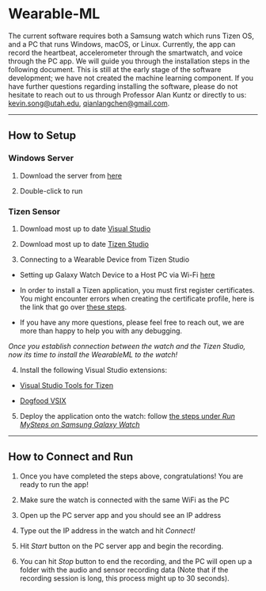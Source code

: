 # Wearable-ML

The current software requires both a Samsung watch which runs Tizen OS, and a PC that runs Windows, macOS, or Linux. Currently, the app can record the heartbeat, accelerometer through the smartwatch, and voice through the PC app. We will guide you through the installation steps in the following document. This is still at the early stage of the software development; we have not created the machine learning component. If you have further questions regarding installing the software, please do not hesitate to reach out to us through Professor Alan Kuntz or directly to us: kevin.song@utah.edu, qianlangchen@gmail.com.

***

## How to Setup

### Windows Server

1. Download the server from [here](https://github.com/asianboii-chen/WearableML/raw/main/CrossPlatformServer/WindowsServer.exe)

2. Double-click to run

### Tizen Sensor

1. Download most up to date [Visual Studio](https://visualstudio.microsoft.com/)

2. Download most up to date [Tizen Studio](https://developer.tizen.org/development/tizen-studio/download)

3. Connecting to a Wearable Device from Tizen Studio

  * Setting up Galaxy Watch Device to a Host PC via Wi-Fi [here](https://developer.samsung.com/galaxy-watch-develop/testing-your-app-on-galaxy-watch.html)
  
  * In order to install a Tizen application, you must first register certificates. You might encounter errors when creating the certificate profile, here is the link that go over [these steps](https://developer.samsung.com/tizen/blog/en-us/2019/03/04/samsung-certificate-profile-for-samsung-wearables). 
  
  * If you have any more questions, please feel free to reach out, we are more than happy to help you with any debugging.

*Once you establish connection between the watch and the Tizen Studio, now its time to install the WearableML to the watch!*

4. Install the following Visual Studio extensions:

  * [Visual Studio Tools for Tizen](https://marketplace.visualstudio.com/items?itemName=tizen.VisualStudioToolsforTizen)
  
  * [Dogfood VSIX](https://marketplace.visualstudio.com/items?itemName=JamieCansdale.DogfoodVsix)

5. Deploy the application onto the watch: follow [the steps under *Run MySteps on Samsung Galaxy Watch*](https://developer.samsung.com/tizen/Galaxy-Watch/get-started/creating-and-running-a-project.html#Deploying-and-running-your-application)

***

## How to Connect and Run

1. Once you have completed the steps above, congratulations! You are ready to run the app!

2. Make sure the watch is connected with the same WiFi as the PC

3. Open up the PC server app and you should see an IP address

4. Type out the IP address in the watch and hit *Connect!*

5. Hit *Start* button on the PC server app and begin the recording. 

6. You can hit *Stop* button to end the recording, and the PC will open up a folder with the audio and sensor recording data (Note that if the recording session is long, this process might up to 30 seconds).
